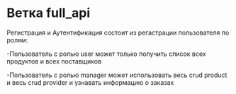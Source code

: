 # Ветка full_api

Регистрация и Аутентификация состоит из регастрации пользователя по ролям: 

-Пользователь с ролью user может только получить список всех продуктов и всех поставщиков

-Пользователь с ролью manager может использовать весь crud product и весь crud provider и узнавать информацию о заказах

